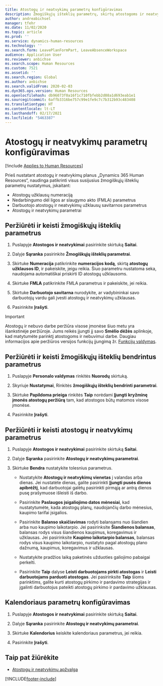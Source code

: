 ```yaml
---
title: Atostogų ir neatvykimų parametrų konfigūravimas
description: Žmogiškųjų išteklių parametrų, skirtų atostogoms ir neatvykimams, nustatymas programoje „Dynamics 365 Human Resources“.
author: andreabichsel
manager: tfehr
ms.date: 11/02/2020
ms.topic: article
ms.prod: ''
ms.service: dynamics-human-resources
ms.technology: ''
ms.search.form: LeavePlanFormPart, LeaveAbsenceWorkspace
audience: Application User
ms.reviewer: anbichse
ms.search.scope: Human Resources
ms.custom: 7521
ms.assetid: ''
ms.search.region: Global
ms.author: anbichse
ms.search.validFrom: 2020-02-03
ms.dyn365.ops.version: Human Resources
ms.openlocfilehash: db96073f0a16f1c710fbfebb2d08a1d693eab1e1
ms.sourcegitcommit: 6affb3316be757c99e1fe9c7c7b312b93c483408
ms.translationtype: HT
ms.contentlocale: lt-LT
ms.lasthandoff: 02/17/2021
ms.locfileid: "5463387"
---
```

# <a name="configure-leave-and-absence-parameters"></a>Atostogų ir neatvykimų parametrų konfigūravimas

[!include [Applies to Human Resources](../includes/applies-to-hr.md)]

Prieš nustatant atostogų ir neatvykimų planus „Dynamics 365 Human Resources“, naudinga patikrinti visus susijusius žmogiškųjų išteklių parametrų nustatymus, įskaitant:

- Atostogų užklausų numeraciją
- Nedarbingumo dėl ligos ar slaugymo akto (FMLA) parametrus
- Darbuotojo atostogų ir neatvykimų užklausų savitarnos parametrus
- Atostogų ir neatvykimų parametrai

## <a name="view-and-change-human-resources-parameters"></a>Peržiūrėti ir keisti žmogiškųjų išteklių parametrus

1. Puslapyje **Atostogos ir neatvykimai** pasirinkite skirtuką **Saitai**.

2. Dalyje **Sąranka** pasirinkite **Žmogiškųjų išteklių parametrai**.

3. Skirtuke **Numeracija** patikrinkite **numeracijos kodą**, skirtą **atostogų užklausos ID**, ir pakeiskite, jeigu reikia. Šiuo parametru nustatoma seka, naudojama automatiškai priskirti ID atostogų užklausoms.

4. Skirtuke **FMLA** patikrinkite FMLA parametrus ir pakeiskite, jei reikia.

5. Skirtuke **Darbuotojo savitarna** nurodykite, ar vadybininkai savo darbuotojų vardu gali įvesti atostogų ir neatvykimų užklausas.

7. Pasirinkite **Įrašyti**.

>[!IMPORTANT]
>Atostogų ir nebuvo darbe peržiūra visose įmonėse šiuo metu yra išankstinėje peržiūroje. Jums reikės įjungti jį savo **Smėlio dėžės** aplinkoje, kad matytumėte parinktį atostogoms ir nebuvimui darbe. Daugiau informacijos apie peržiūros versijos funkcijų įjungimą žr. [Funkcijų valdymas](hr-admin-manage-features.md).

## <a name="view-and-change-human-resources-shared-parameters"></a>Peržiūrėti ir keisti žmogiškųjų išteklių bendrintus parametrus

1. Puslapyje **Personalo valdymas** rinkitės **Nuorodų** skirtuką.

2. Skyriuje **Nustatymai**, Rinkitės **žmogiškųjų išteklių bendrinti parametrai**.

3. Skirtuke **Papildoma prieiga** rinkitės **Taip** norėdami **Įjungti kryžminę įmonės atostogų peržiūrą** tam, kad atostogos būtų matomos visose įmonėse.

4. Pasirinkite **Įrašyti**.

## <a name="view-and-change-leave-and-absence-parameters"></a>Peržiūrėti ir keisti atostogų ir neatvykimų parametrus

1. Puslapyje **Atostogos ir neatvykimai** pasirinkite skirtuką **Saitai**.

2. Dalyje **Sąranka** pasirinkite **Atostogų ir neatvykimų parametrai**.

3. Skirtuke **Bendra** nustatykite tolesnius parametrus.
 
    - Nustatykite **Atostogų ir neatvykimų vienetas** į valandas arba dienas. Jei nustatėte dienas, galite pasirinkti **Įjungti pusės dienos apibrėžtį**, kad darbuotojai galėtų pasirinkti pirmąją ar antrą dienos pusę prašymuose išleisti iš darbo. 

    - Pasirinkite **Paslaugos įsigaliojimo datos mėnesiai**, kad nustatytumėte, kada atostogų planų, naudojančių darbo mėnesius, kaupimo tarifai įsigalios.

    - Pasirinkite **Balanso skaičiavimas** rodyti balansams nuo šiandien arba nuo kaupimo laikotarpio. Jei pasirinksite **Šiandienos balansas**, balansas rodys visus šiandienos kaupimus, koregavimus ir užklausas. Jei pasirinksite **Kaupimo laikotarpio balansas**, balansas rodys visus kaupimo laikotarpio, nustatyto pagal atostogų plano dažnumą, kaupimus, koregavimus ir užklausas. 

    - Nustatykite pradžios laiką paketinės užduoties galiojimo pabaigai perkelti.  
    
    - Pasirinkite **Taip** dalyse **Leisti darbuotojams pirkti atostogas** ir **Leisti darbuotojams parduoti atostogas**. Jei pasirinksite **Taip** šioms parinktims, galite kurti atostogų pirkimo ir pardavimo strategijas ir įgalinti darbuotojus pateikti atostogų pirkimo ir pardavimo užklausas.

## <a name="configure-calendar-parameters"></a>Kalendoriaus parametrų konfigūravimas

1. Puslapyje **Atostogos ir neatvykimai** pasirinkite skirtuką **Saitai**.

2. Dalyje **Sąranka** pasirinkite **Atostogų ir neatvykimų parametrai**.

3. Skirtuke **Kalendorius** keiskite kalendoriaus parametrus, jei reikia.

4. Pasirinkite **Įrašyti**.

## <a name="see-also"></a>Taip pat žiūrėkite

- [Atostogų ir neatvykimų apžvalga](hr-leave-and-absence-overview.md)


[!INCLUDE[footer-include](../includes/footer-banner.md)]
